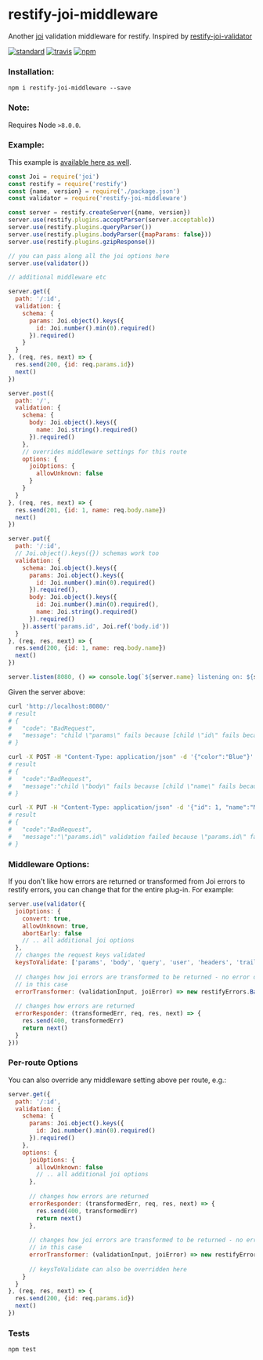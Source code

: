 # restify-joi-middleware
Another [joi](https://github.com/hapijs/joi) validation middleware for restify. Inspired by [restify-joi-validator](https://github.com/markotom/restify-joi-validator)

[![standard][standard-image]][standard-url]
[![travis][travis-image]][travis-url]
[![npm][npm-image]][npm-url]

[travis-image]: https://travis-ci.org/maxnachlinger/restify-joi-middleware.svg?branch=master
[travis-url]: https://travis-ci.org/maxnachlinger/restify-joi-middleware
[npm-image]: https://img.shields.io/npm/v/restify-joi-middleware.svg?style=flat
[npm-url]: https://npmjs.org/package/restify-joi-middleware
[standard-image]: https://img.shields.io/badge/code%20style-standard-brightgreen.svg
[standard-url]: http://standardjs.com/

### Installation:
```
npm i restify-joi-middleware --save
```

### Note:
Requires Node ``>8.0.0``.

### Example:
This example is [available here as well](./example/server.js).
```javascript
const Joi = require('joi')
const restify = require('restify')
const {name, version} = require('./package.json')
const validator = require('restify-joi-middleware')

const server = restify.createServer({name, version})
server.use(restify.plugins.acceptParser(server.acceptable))
server.use(restify.plugins.queryParser())
server.use(restify.plugins.bodyParser({mapParams: false}))
server.use(restify.plugins.gzipResponse())

// you can pass along all the joi options here
server.use(validator())

// additional middleware etc

server.get({
  path: '/:id',
  validation: {
    schema: {
      params: Joi.object().keys({
        id: Joi.number().min(0).required()
      }).required()
    }
  }
}, (req, res, next) => {
  res.send(200, {id: req.params.id})
  next()
})

server.post({
  path: '/',
  validation: {
    schema: {
      body: Joi.object().keys({
        name: Joi.string().required()
      }).required()
    },
    // overrides middleware settings for this route
    options: {
      joiOptions: {
        allowUnknown: false
      }
    }
  }
}, (req, res, next) => {
  res.send(201, {id: 1, name: req.body.name})
  next()
})

server.put({
  path: '/:id',
  // Joi.object().keys({}) schemas work too
  validation: { 
    schema: Joi.object().keys({
      params: Joi.object().keys({
        id: Joi.number().min(0).required()
      }).required(),
      body: Joi.object().keys({
        id: Joi.number().min(0).required(),
        name: Joi.string().required()
      }).required()
    }).assert('params.id', Joi.ref('body.id'))
  }
}, (req, res, next) => {
  res.send(200, {id: 1, name: req.body.name})
  next()
})

server.listen(8080, () => console.log(`${server.name} listening on: ${server.url}`))
```

Given the server above:
```sh
curl 'http://localhost:8080/'
# result
# {
#   "code": "BadRequest",
#   "message": "child \"params\" fails because [child \"id\" fails because [\"id\" must be a number]]"
# }

curl -X POST -H "Content-Type: application/json" -d '{"color":"Blue"}' http://127.00.1:8080/
# result
# {
#   "code":"BadRequest",
#   "message":"child \"body\" fails because [child \"name\" fails because [\"name\" is required]]"
# }

curl -X PUT -H "Content-Type: application/json" -d '{"id": 1, "name":"Max"}' http://127.00.1:8080/2
# result
# {
#   "code":"BadRequest",
#   "message":"\"params.id\" validation failed because \"params.id\" failed to pass the assertion test"
# }
```

### Middleware Options:
If you don't like how errors are returned or transformed from Joi errors to restify errors, you can change that for 
the entire plug-in. For example:
```javascript
server.use(validator({
  joiOptions: {
    convert: true,
    allowUnknown: true,
    abortEarly: false
    // .. all additional joi options
  },
  // changes the request keys validated
  keysToValidate: ['params', 'body', 'query', 'user', 'headers', 'trailers', 'files'],
  
  // changes how joi errors are transformed to be returned - no error details are returned 
  // in this case
  errorTransformer: (validationInput, joiError) => new restifyErrors.BadRequestError(),
  
  // changes how errors are returned
  errorResponder: (transformedErr, req, res, next) => {
    res.send(400, transformedErr)
    return next()
  }
}))
```

### Per-route Options
You can also override any middleware setting above per route, e.g.:
```javascript
server.get({
  path: '/:id',
  validation: {
    schema: {
      params: Joi.object().keys({
        id: Joi.number().min(0).required()
      }).required()
    },
    options: {
      joiOptions: {
        allowUnknown: false
        // .. all additional joi options
      },
      
      // changes how errors are returned
      errorResponder: (transformedErr, req, res, next) => {
        res.send(400, transformedErr)
        return next()
      },
      
      // changes how joi errors are transformed to be returned - no error details are returned 
      // in this case
      errorTransformer: (validationInput, joiError) => new restifyErrors.BadRequestError()
      
      // keysToValidate can also be overridden here 
    }
  }
}, (req, res, next) => {
  res.send(200, {id: req.params.id})
  next()
})
```
### Tests
```shell
npm test
```
